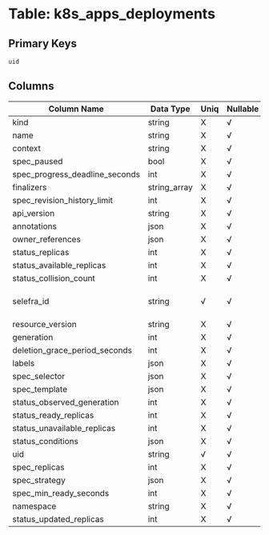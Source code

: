 # Table: k8s_apps_deployments

## Primary Keys 

```
uid
```


## Columns 

|  Column Name   |  Data Type  | Uniq | Nullable | Description | 
|  ----  | ----  | ----  | ----  | ---- | 
| kind | string | X | √ |  | 
| name | string | X | √ |  | 
| context | string | X | √ |  | 
| spec_paused | bool | X | √ |  | 
| spec_progress_deadline_seconds | int | X | √ |  | 
| finalizers | string_array | X | √ |  | 
| spec_revision_history_limit | int | X | √ |  | 
| api_version | string | X | √ |  | 
| annotations | json | X | √ |  | 
| owner_references | json | X | √ |  | 
| status_replicas | int | X | √ |  | 
| status_available_replicas | int | X | √ |  | 
| status_collision_count | int | X | √ |  | 
| selefra_id | string | √ | √ | primary keys value md5 | 
| resource_version | string | X | √ |  | 
| generation | int | X | √ |  | 
| deletion_grace_period_seconds | int | X | √ |  | 
| labels | json | X | √ |  | 
| spec_selector | json | X | √ |  | 
| spec_template | json | X | √ |  | 
| status_observed_generation | int | X | √ |  | 
| status_ready_replicas | int | X | √ |  | 
| status_unavailable_replicas | int | X | √ |  | 
| status_conditions | json | X | √ |  | 
| uid | string | √ | √ |  | 
| spec_replicas | int | X | √ |  | 
| spec_strategy | json | X | √ |  | 
| spec_min_ready_seconds | int | X | √ |  | 
| namespace | string | X | √ |  | 
| status_updated_replicas | int | X | √ |  | 


